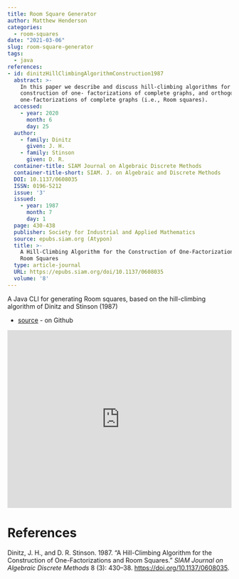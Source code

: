 ```yaml
---
title: Room Square Generator
author: Matthew Henderson
categories:
  - room-squares
date: "2021-03-06"
slug: room-square-generator
tags:
  - java
references:
- id: dinitzHillClimbingAlgorithmConstruction1987
  abstract: >-
    In this paper we describe and discuss hill-climbing algorithms for the
    construction of one- factorizations of complete graphs, and orthogonal
    one-factorizations of complete graphs (i.e., Room squares).
  accessed:
    - year: 2020
      month: 6
      day: 25
  author:
    - family: Dinitz
      given: J. H.
    - family: Stinson
      given: D. R.
  container-title: SIAM Journal on Algebraic Discrete Methods
  container-title-short: SIAM. J. on Algebraic and Discrete Methods
  DOI: 10.1137/0608035
  ISSN: 0196-5212
  issue: '3'
  issued:
    - year: 1987
      month: 7
      day: 1
  page: 430-438
  publisher: Society for Industrial and Applied Mathematics
  source: epubs.siam.org (Atypon)
  title: >-
    A Hill-Climbing Algorithm for the Construction of One-Factorizations and
    Room Squares
  type: article-journal
  URL: https://epubs.siam.org/doi/10.1137/0608035
  volume: '8'
---
```


A Java CLI for generating Room squares, based on
the hill-climbing algorithm of
Dinitz and Stinson (1987)

  - [source](https://github.com/MHenderson/room-square-generator) - on Github

<iframe height="400px" width="100%" src="https://repl.it/@MHenderson1/room-square-generator?lite=true" scrolling="no" frameborder="no" allowtransparency="true" allowfullscreen="true" sandbox="allow-forms allow-pointer-lock allow-popups allow-same-origin allow-scripts allow-modals">

</iframe>

# References

<div id="refs" class="references">

<div id="ref-dinitzHillClimbingAlgorithmConstruction1987">

Dinitz, J. H., and D. R. Stinson. 1987. “A Hill-Climbing Algorithm for the Construction of One-Factorizations and Room Squares.” *SIAM Journal on Algebraic Discrete Methods* 8 (3): 430–38. <https://doi.org/10.1137/0608035>.

</div>

</div>

